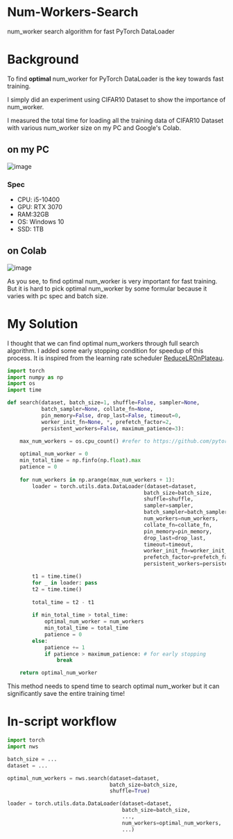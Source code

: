 # Num-Workers-Search
num_worker search algorithm for fast PyTorch DataLoader

# Background

To find **optimal** num_worker for PyTorch DataLoader is the key towards fast training.

I simply did an experiment using CIFAR10 Dataset to show the importance of num_worker. 

I measured the total time for loading all the training data of CIFAR10 Dataset with various num_worker size on my PC and Google's Colab.

## on my PC

![image](https://user-images.githubusercontent.com/35001605/127024522-42a5ae9a-e93f-423b-9cff-8ded69809547.png)

### Spec
- CPU: i5-10400
- GPU: RTX 3070
- RAM:32GB
- OS: Windows 10
- SSD: 1TB

## on Colab

![image](https://user-images.githubusercontent.com/35001605/127024889-2bebfebb-bc35-46d2-ac14-70288790e461.png)

As you see, to find optimal num_worker is very important for fast training. But it is hard to pick optimal num_worker by some formular because it varies with pc spec and batch size.

# My Solution

I thought that we can find optimal num_workers through full search algorithm. I added some early stopping condition for speedup of this process. It is inspired from the learning rate scheduler [ReduceLROnPlateau](https://pytorch.org/docs/stable/generated/torch.optim.lr_scheduler.ReduceLROnPlateau.html#torch.optim.lr_scheduler.ReduceLROnPlateau).

```python
import torch
import numpy as np
import os
import time

def search(dataset, batch_size=1, shuffle=False, sampler=None,
           batch_sampler=None, collate_fn=None,
           pin_memory=False, drop_last=False, timeout=0,
           worker_init_fn=None, *, prefetch_factor=2,
           persistent_workers=False, maximum_patience=3):
    
    max_num_workers = os.cpu_count() #refer to https://github.com/pytorch/pytorch/blob/master/torch/utils/data/dataloader.py    

    optimal_num_worker = 0
    min_total_time = np.finfo(np.float).max
    patience = 0
    
    for num_workers in np.arange(max_num_workers + 1):
        loader = torch.utils.data.DataLoader(dataset=dataset, 
                                            batch_size=batch_size, 
                                            shuffle=shuffle,
                                            sampler=sampler,
                                            batch_sampler=batch_sampler,
                                            num_workers=num_workers,
                                            collate_fn=collate_fn,
                                            pin_memory=pin_memory,
                                            drop_last=drop_last,
                                            timeout=timeout,
                                            worker_init_fn=worker_init_fn,
                                            prefetch_factor=prefetch_factor,
                                            persistent_workers=persistent_workers)

        t1 = time.time()
        for _ in loader: pass
        t2 = time.time()
        
        total_time = t2 - t1
        
        if min_total_time > total_time:
            optimal_num_worker = num_workers
            min_total_time = total_time
            patience = 0
        else:
            patience += 1
            if patience > maximum_patience: # for early stopping
                break

    return optimal_num_worker
```

This method needs to spend time to search optimal num_worker but it can significantly save the entire training time!

# In-script workflow

```python
import torch
import nws

batch_size = ...
dataset = ...

optimal_num_workers = nws.search(dataset=dataset,
                                 batch_size=batch_size,
                                 shuffle=True)

loader = torch.utils.data.DataLoader(dataset=dataset,
                                     batch_size=batch_size, 
                                     ...,
                                     num_workers=optimal_num_workers, 
                                     ...)
```
